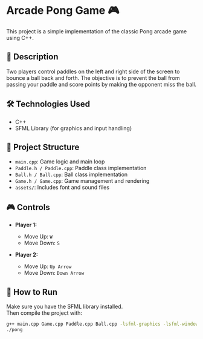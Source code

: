 # Arcade Pong Game 🎮

This project is a simple implementation of the classic Pong arcade game using C++.

## 📌 Description

Two players control paddles on the left and right side of the screen to bounce a ball back and forth. The objective is to prevent the ball from passing your paddle and score points by making the opponent miss the ball.

## 🛠️ Technologies Used

- C++
- SFML Library (for graphics and input handling)

## 📁 Project Structure

- `main.cpp`: Game logic and main loop
- `Paddle.h / Paddle.cpp`: Paddle class implementation
- `Ball.h / Ball.cpp`: Ball class implementation
- `Game.h / Game.cpp`: Game management and rendering
- `assets/`: Includes font and sound files

## 🎮 Controls

- **Player 1:**  
  - Move Up: `W`  
  - Move Down: `S`

- **Player 2:**  
  - Move Up: `Up Arrow`  
  - Move Down: `Down Arrow`

## 🚀 How to Run

Make sure you have the SFML library installed.  
Then compile the project with:

```bash
g++ main.cpp Game.cpp Paddle.cpp Ball.cpp -lsfml-graphics -lsfml-window -lsfml-system -o pong
./pong